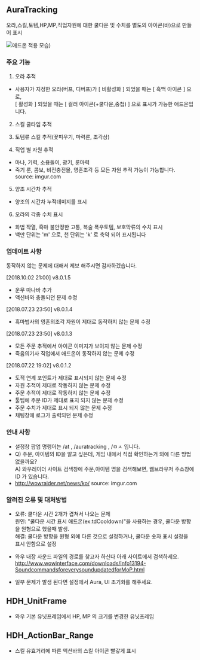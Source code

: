## AuraTracking
오라,스킬,토템,HP,MP,직업자원에 대한 쿨다운 및 수치를 별도의 아이콘(바)으로 만들어 표시

![애드온 적용 모습](https://i.imgur.com/ZvBBppA.png))

### 주요 기능

1. 오라 추적
 - 사용자가 지정한 오라(버프, 디버프)가 [ 비활성화 ] 되었을 때는 [ 흑백 아이콘 ] 으로, </br> [ 활성화 ] 되었을 때는 [ 컬러 아이콘(+쿨다운,중첩) ] 으로 표시가 가능한 애드온입니다.

2. 스킬 쿨타임 추적 

3. 토템류 스킬 추적(꽃피우기, 마력룬, 조각상)

4. 직업 별 자원 추적 
- 마나, 기력, 소용돌이, 광기, 룬마력
- 죽기 룬, 콤보, 비전충전몰, 영혼조각 등 모든 자원 추적 가능이 가능합니다.
source: imgur.com

5. 양조 시간차 추적
- 양조의 시간차 누적데미지를 표시

6. 오라의 각종 수치 표시
- 화법 작열, 흑마 불안정한 고통, 복술 폭우토템, 보호막류의 수치 표시</br>
- 백만 단위는 'm' 으로, 천 단위는 'k' 로 축약 되어 표시됩니다

### 업데이트 사항

동작하지 않는 문제에 대해서 제보 해주시면 감사하겠습니다.

[2018.10.02 21:00] v8.0.1.5
- 운무 마나바 추가
- 액션바와 충돌되던 문제 수정

[2018.07.23 23:50] v8.0.1.4
- 흑마법사의 영혼의조각 자원이 제대로 동작하지 않는 문제 수정

[2018.07.23 23:50] v8.0.1.3
- 모든 주문 추적에서 아이콘 이미지가 보이지 않는 문제 수정
- 죽음의기사 직업에서 애드온이 동작하지 않는 문제 수정

[2018.07.22 19:02] v8.0.1.2
- 도적 연계 포인트가 제대로 표시되지 않는 문제 수정
- 자원 추적이 제대로 작동하지 않는 문제 수정
- 주문 추적이 제대로 작동하지 않는 문제 수정
- 툴팁에 주문 ID가 제대로 표지 되지 않는 문제 수정
- 주문 수치가 제대로 표시 되지 않는 문제 수정
- 채팅창에 로그가 출력되던 문제 수정


### 안내 사항

- 설정창 팝업 명령어는 /at , /auratracking , /ㅁㅅ 입니다.
- Q) 주문, 아이템의 ID을 알고 싶은데, 게임 내에서 직접 확인하는거 외에 다른 방법 없을까요? <br/>
A) 와우레이더 사이트 검색창에 주문,아이템 명을 검색해보면, 웹브라우저 주소창에 ID 가 있습니다.
- http://wowraider.net/news/ko/
source: imgur.com


### 알려진 오류 및 대처방법 

- 오류: 쿨다운 시간 2개가 겹쳐서 나오는 문제 
<br/> 원인: "쿨다운 시간 표시 애드온(ex:tdCooldown)"을 사용하는 경우, 쿨다운 방향을 원형으로 했을때 발생.
<br/> 해결: 쿨다운 방향을 원형 외에 다른 것으로 설정하거나, 쿨다운 숫자 표시 설정을 표시 안함으로 설정

- 와우 내장 사운드 파일의 경로를 찾고자 하신다 아래 사이트에서 검색하세요.
<br/> http://www.wowinterface.com/downloads/info13194-SoundcommandsforeverysoundupdatedforMoP.html

- 일부 문제가 발생 된다면 설정에서 Aura, UI 초기화를 해주세요.

## HDH_UnitFrame
- 와우 기본 유닛프레임에서 HP, MP 의 크기를 변경한 유닛프레임

## HDH_ActionBar_Range
- 스킬 유효거리에 따른 액션바의 스킬 아이콘 빨갛게 표시
